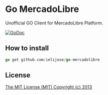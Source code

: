 Go MercadoLibre
========

Unofficial GO Client for MercadoLibre Platform.

[![GoDoc](https://godoc.org/github.com/ielijose/go-mercadolibre?status.png)](https://godoc.org/github.com/ielijose/go-mercadolibre)

## How to install ##
```go
go get github.com/ielijose/go-mercadolibre
```

## License ##

[The MIT License (MIT) Copyright (c) 2013](http://opensource.org/licenses/MIT)
